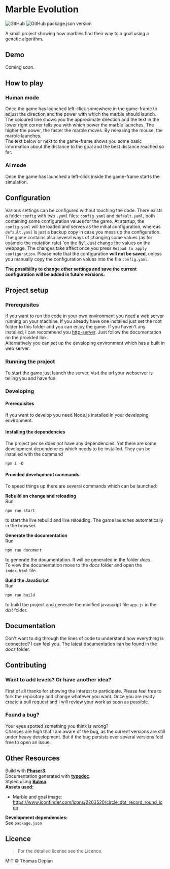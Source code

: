 <!-- cSpell:ignore startup webpage setup minified typedoc Bulma -->
# Marble Evolution
![GitHub](https://img.shields.io/github/license/ThomasDepian/MarbleEvolution)
![GitHub package.json version](https://img.shields.io/github/package-json/v/ThomasDepian/MarbleEvolution)

A small project showing how marbles find their way to a goal using a genetic algorithm.

## Demo
Coming soon.

## How to play
### Human mode
Once the game has launched left-click somewhere in the game-frame to adjust the direction and the power with which the marble should launch.  
The coloured line shows you the approximate direction and the text in the lower right corner tells you with which power the marble launches.
The higher the power, the faster the marble moves. By releasing the mouse, the marble launches.  
The text below or next to the game-frame shows you some basic information about the distance to the goal and the best distance reached so far.
### AI mode
Once the game has launched a left-click inside the game-frame starts the simulation.

## Configuration
Various settings can be configured without touching the code. There exists a folder `config` with two `.yaml` files: `config.yaml` and `default.yaml`, both containing some configuration values for the game. At startup, the `config.yaml` will be loaded and serves as the initial configuration, whereas `default.yaml` is just a backup copy in case you mess up the configuration.  
The game contains also several ways of changing some values (as for example the mutation rate) 'on the fly'. Just change the values on the webpage. The changes take affect once you press `Reload to apply configuration`. Please note that the configuration **will not be saved**, unless you manually copy the configuration values into the file `config.yaml`.

**The possibility to change other settings and save the current configuration will be added in future versions.**

## Project setup
### Prerequisites
If you want to run the code in your own environment you need a web server running on your machine.
If you already have one installed just set the root folder to this folder and you can enjoy the game. If you haven't any installed, I can recommend you [http-server](https://www.npmjs.com/package/http-server). Just follow the documentation on the provided link.   
Alternatively you can set up the developing environment which has a built in web server.
### Running the project
To start the game just launch the server, visit the url your webserver is telling you and have fun.
### Developing 
#### Prerequisites
If you want to develop you need Node.js installed in your developing environment.
#### Installing the dependencies
The project per se does not have any dependencies. Yet there are some development dependencies which needs to be installed. They can be installed with the command
```
npm i -D
```

#### Provided development commands
To speed things up there are several commands which can be launched:

**Rebuild on change and reloading**  
Run
```
npm run start
```
to start the live rebuild and live reloading. The game launches automatically in the browser.

**Generate the documentation**  
Run
```
npm run document
```
to generate the documentation. It will be generated in the folder _docs_.  
To view the documentation move to the _docs_ folder and open the `index.html` file.  

**Build the JavaScript**  
Run
```
npm run build
```
to build the project and generate the minified javascript file `app.js` in the _dist_ folder.

## Documentation
Don't want to dig through the lines of code to understand how everything is connected? I can feel you. The latest documentation can be found in the _docs_ folder.


## Contributing
### Want to add levels? Or have another idea?
First of all thanks for showing the interest to participate. Please feel free to fork the repository and change whatever you want. Once you are ready create a pull request and I will review your work as soon as possible.
### Found a bug?
Your eyes spotted something you think is wrong?   
Chances are high that I am aware of the bug, as the current versions are still under heavy development. But if the bug persists over several versions feel free to open an issue. 

## Other Resources
Build with [**Phaser3**](https://phaser.io/phaser3).  
Documentation generated with [**typedoc**](https://typedoc.org/).  
Styled using [**Bulma**](https://bulma.io/).  
**Assets used:**
- Marble and goal image: https://www.iconfinder.com/icons/2203520/circle_dot_record_round_icon  

**Development dependencies:**  
See `package.json`


## Licence
> For the detailed license see the Licence.

MIT &copy; Thomas Depian


